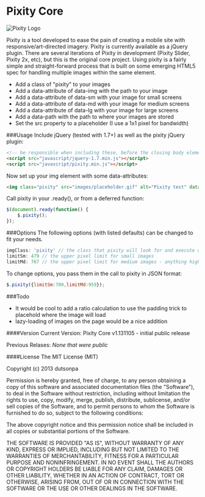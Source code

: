 Pixity Core
======
![Pixity Logo](https://github.com/dutsonpa/pixity/blob/master/images/logo.png?raw=true "Pixity - responsive image replacement utility")

Pixity is a tool developed to ease the pain of creating a mobile site with responsive/art-directed imagery. Pixity is currently available as a jQuery plugin. There are several iterations of Pixity in development (Pixity Slider, Pixity 2x, etc), but this is the original core project. Using pixity is a fairly simple and straight-forward process that is built on some emerging HTML5 spec for handling multiple images within the same element.
+   Add a class of "pixity" to your images
+   Add a data-attribute of data-img with the path to your image
+   Add a data-attribute of data-sm with your image for small screens
+   Add a data-attribute of data-md with your image for medium screens
+   Add a data-attribute of data-lg with your image for large screens
+   Add a data-path with the path to where your images are stored
+   Set the src property to a placeholder (I use a 1x1 pixel for bandwidth)

###Usage
Include jQuery (tested with 1.7+) as well as the pixity jQuery plugin:
```html
<!-- be responsible when including these, before the closing body element is great -->
<script src="javascript/jquery-1.7.min.js"></script>
<script src="javascript/pixity.min.js"></script>
```
Now set up your img element with some data-attributes:
```html
<img class="pixity" src="images/placeholder.gif" alt="Pixity test" data-path="images/" data-sm="small.png" data-md="medium.png" data-lg="large.png" />
```

Call pixity in your .ready(), or from a deferred function:
```javascript
$(document).ready(function() {
    $.pixity();
});
```
###Options
The following options (with listed defaults) can be changed to fit your needs.
```javascript
imgClass: 'pixity' // the class that pixity will look for and execute on
limitSm: 479 // the upper pixel limit for small images
limitMd: 767 // the upper pixel limit for medium images - anything higher loads the large image
```
To change options, you pass them in the call to pixity in JSON format:
```javascript
$.pixity({limitSm:700,limitMd:959});
```
###Todo
+ It would be cool to add a ratio calculation to use the padding trick to placehold where the image will load
+ lazy-loading of images on the page would be a nice addition

####Version
Current Version:
Pixity Core v1.131105 - initial public release

Previous Relases:
*None that were public*

####License
The MIT License (MIT)

Copyright (c) 2013 dutsonpa

Permission is hereby granted, free of charge, to any person obtaining a copy
of this software and associated documentation files (the "Software"), to deal
in the Software without restriction, including without limitation the rights
to use, copy, modify, merge, publish, distribute, sublicense, and/or sell
copies of the Software, and to permit persons to whom the Software is
furnished to do so, subject to the following conditions:

The above copyright notice and this permission notice shall be included in
all copies or substantial portions of the Software.

THE SOFTWARE IS PROVIDED "AS IS", WITHOUT WARRANTY OF ANY KIND, EXPRESS OR
IMPLIED, INCLUDING BUT NOT LIMITED TO THE WARRANTIES OF MERCHANTABILITY,
FITNESS FOR A PARTICULAR PURPOSE AND NONINFRINGEMENT. IN NO EVENT SHALL THE
AUTHORS OR COPYRIGHT HOLDERS BE LIABLE FOR ANY CLAIM, DAMAGES OR OTHER
LIABILITY, WHETHER IN AN ACTION OF CONTRACT, TORT OR OTHERWISE, ARISING FROM,
OUT OF OR IN CONNECTION WITH THE SOFTWARE OR THE USE OR OTHER DEALINGS IN
THE SOFTWARE.